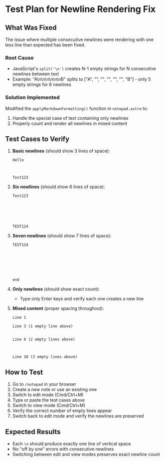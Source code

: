 # Test Plan for Newline Rendering Fix

## What Was Fixed

The issue where multiple consecutive newlines were rendering with one less line than expected has been fixed. 

### Root Cause
- JavaScript's `split('\n')` creates N-1 empty strings for N consecutive newlines between text
- Example: "A\n\n\n\n\n\nB" splits to ["A", "", "", "", "", "", "B"] - only 5 empty strings for 6 newlines

### Solution Implemented
Modified the `applyMarkdownFormatting()` function in `notepad.astro` to:
1. Handle the special case of text containing only newlines
2. Properly count and render all newlines in mixed content

## Test Cases to Verify

1. **Basic newlines** (should show 3 lines of space):
   ```
   Hello
   
   
   
   Test123
   ```

2. **Six newlines** (should show 6 lines of space):
   ```
   Test123
   
   
   
   
   
   
   TEST124
   ```

3. **Seven newlines** (should show 7 lines of space):
   ```
   TEST124
   
   
   
   
   
   
   
   end
   ```

4. **Only newlines** (should show exact count):
   - Type only Enter keys and verify each one creates a new line

5. **Mixed content** (proper spacing throughout):
   ```
   Line 1
   
   Line 3 (1 empty line above)
   
   
   Line 6 (2 empty lines above)
   
   
   
   Line 10 (3 empty lines above)
   ```

## How to Test

1. Go to `/notepad` in your browser
2. Create a new note or use an existing one
3. Switch to edit mode (Cmd/Ctrl+M)
4. Type or paste the test cases above
5. Switch to view mode (Cmd/Ctrl+M)
6. Verify the correct number of empty lines appear
7. Switch back to edit mode and verify the newlines are preserved

## Expected Results

- Each `\n` should produce exactly one line of vertical space
- No "off by one" errors with consecutive newlines
- Switching between edit and view modes preserves exact newline count